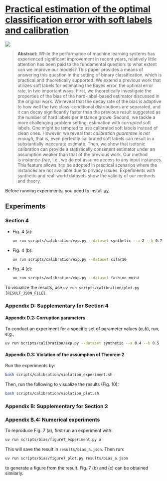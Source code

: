 # [Practical estimation of the optimal classification error with soft labels and calibration](https://arxiv.org/abs/2505.20761)

![](http://img.shields.io/badge/cs.LG-arXiv%3A2505.20761-B31B1B.svg)

> **Abstract:** 
> While the performance of machine learning systems has experienced significant improvement in recent years, relatively little attention has been paid to the fundamental question: to what extent can we improve our models? This paper provides a means of answering this question in the setting of binary classification, which is practical and theoretically supported. We extend a previous work that utilizes soft labels for estimating the Bayes error, the optimal error rate, in two important ways. First, we theoretically investigate the properties of the bias of the hard-label-based estimator discussed in the original work. We reveal that the decay rate of the bias is adaptive to how well the two class-conditional distributions are separated, and it can decay significantly faster than the previous result suggested as the number of hard labels per instance grows. Second, we tackle a more challenging problem setting: estimation with _corrupted_ soft labels. One might be tempted to use calibrated soft labels instead of clean ones. However, we reveal that _calibration guarantee is not enough_, that is, even perfectly calibrated soft labels can result in a substantially inaccurate estimate. Then, we show that isotonic calibration can provide a statistically consistent estimator under an assumption weaker than that of the previous work. Our method is _instance-free_, i.e., we do not assume access to any input instances. This feature allows it to be adopted in practical scenarios where the instances are not available due to privacy issues. Experiments with synthetic and real-world datasets show the validity of our methods and theory.

Before running experiments, you need to install [uv](https://docs.astral.sh/uv/).

## Experiments

### Section 4

- Fig. 4 (a):
  
  ```bash
  uv run scripts/calibration/exp.py --dataset synthetic --a 2 --b 0.7
  ```
  
- Fig. 4 (b):
  
  ```bash
  uv run scripts/calibration/exp.py --dataset cifar10
  ```

- Fig. 4 (c):
  
  ```bash
  uv run scripts/calibration/exp.py --dataset fashion_mnist
  ```

To visualize the results, use `uv run scripts/calibration/plot.py [RESULT_JSON_FILE]`.

### Appendix D: Supplementary for Section 4

#### Appendix D.2: Corruption parameters

To conduct an experiment for a specific set of parameter values $(a, b)$, run, e.g.,

```bash
uv run scripts/calibration/exp.py --dataset synthetic --a 0.4 --b 0.5
```

#### Appendix D.3: Violation of the assumption of Theorem 2

Run the experiments by:

```bash
bash scripts/calibration/violation_experiment.sh
```

Then, run the following to visualize the results (Fig. 10):

```bash
bash scripts/calibration/violation_plot.sh
```

### Appendix B: Supplementary for Section 2

### Appendix B.4: Numerical experiments

To reproduce Fig. 7 (a), first run an experiment with:

```bash
uv run scripts/bias/figure7_experiment.py a
```

This will save the result in `results/bias_a.json`. Then run:

```bash
uv run scripts/bias/figure7_plot.py results/bias_a.json
```

to generate a figure from the result.
Fig. 7 (b) and (c) can be obtained similarly.

